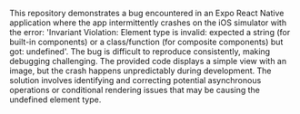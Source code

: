 This repository demonstrates a bug encountered in an Expo React Native application where the app intermittently crashes on the iOS simulator with the error: 'Invariant Violation: Element type is invalid: expected a string (for built-in components) or a class/function (for composite components) but got: undefined'. The bug is difficult to reproduce consistently, making debugging challenging. The provided code displays a simple view with an image, but the crash happens unpredictably during development.  The solution involves identifying and correcting potential asynchronous operations or conditional rendering issues that may be causing the undefined element type.